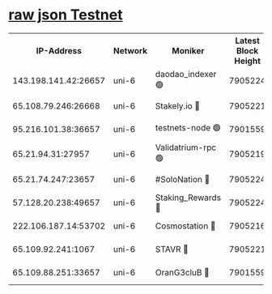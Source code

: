 [raw json Testnet](https://rpc-check.junot.stavr.tech/junot/rpc-junot-result.json)
=


<table><tr><th>IP-Address</th><th>Network</th><th>Moniker</th><th>Latest Block Height</th><th>Earliest Block Height</th><th>Catching Up</th><th>Tx Index</th><th>Voting Power</th><th>Scan Time</th></tr><tr><td>143.198.141.42:26657</td><td>uni-6</td><td>daodao_indexer 🟢</td><td>7905224</td><td>1</td><td>False</td><td>off</td><td>0</td><td>2024-02-11T23:52:33.217670633UTC</td></tr><tr><td>65.108.79.246:26668</td><td>uni-6</td><td>Stakely.io 🔴</td><td>7905221</td><td>1570872</td><td>False</td><td>on</td><td>1846530</td><td>2024-02-11T23:52:21.429502784UTC</td></tr><tr><td>95.216.101.38:36657</td><td>uni-6</td><td>testnets-node 🟢</td><td>7901559</td><td>1615130</td><td>False</td><td>on</td><td>0</td><td>2024-02-11T23:52:23.810922909UTC</td></tr><tr><td>65.21.94.31:27957</td><td>uni-6</td><td>Validatrium-rpc 🟢</td><td>7905219</td><td>2943363</td><td>False</td><td>on</td><td>0</td><td>2024-02-11T23:52:16.619431880UTC</td></tr><tr><td>65.21.74.247:23657</td><td>uni-6</td><td>#SoloNation 🔴</td><td>7905224</td><td>5208001</td><td>False</td><td>on</td><td>112</td><td>2024-02-11T23:52:32.367010660UTC</td></tr><tr><td>57.128.20.238:49657</td><td>uni-6</td><td>Staking_Rewards 🔴</td><td>7905224</td><td>6514618</td><td>False</td><td>on</td><td>1008</td><td>2024-02-11T23:52:33.512920648UTC</td></tr><tr><td>222.106.187.14:53702</td><td>uni-6</td><td>Cosmostation 🔴</td><td>7905216</td><td>7473037</td><td>False</td><td>on</td><td>109003</td><td>2024-02-11T23:52:14.251331576UTC</td></tr><tr><td>65.109.92.241:1067</td><td>uni-6</td><td>STAVR 🔴</td><td>7905221</td><td>7502372</td><td>False</td><td>on</td><td>6054</td><td>2024-02-11T23:52:21.077692467UTC</td></tr><tr><td>65.109.88.251:33657</td><td>uni-6</td><td>OranG3cluB 🔴</td><td>7901559</td><td>7784738</td><td>False</td><td>on</td><td>11</td><td>2024-02-11T23:52:37.965796690UTC</td></tr></table>